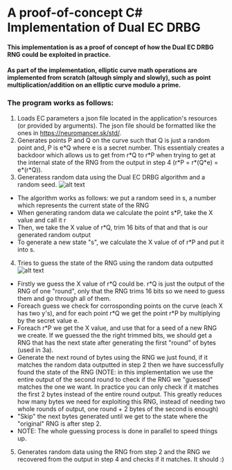 # A proof-of-concept C# Implementation of Dual EC DRBG
#### This implementation is as a proof of concept of how the Dual EC DRBG RNG could be exploited in practice.
#### As part of the implementation, elliptic curve math operations are implemented from scratch (altough simply and slowly), such as point multiplication/addition on an elliptic curve modulo a prime.

### The program works as follows:
1) Loads EC parameters a json file located in the application's resources (or provided by arguments). The json file should be formatted like the ones in https://neuromancer.sk/std/.
2) Generates points P and Q on the curve such that Q is just a random point and, P is e\*Q where e is a secret number. This essentialy creates a backdoor which allows us to get from r\*Q to r\*P when trying to get at the internal state of the RNG from the output in step 4 (r\*P = r\*(Q\*e) = e\*(r\*Q)).
3) Generatess random data using the Dual EC DRBG algorithm and a random seed.
  ![alt text](https://i.imgur.com/ArrOz5d.png "RNG Algorithm Explanation (Hebrew)")
 
  * The algorithm works as follows: we put a random seed in s, a number which represents the current state of the RNG
  * When generating random data we calculate the point s\*P, take the X value and call it r
  * Then, we take the X value of r\*Q, trim 16 bits of that and that is our generated random output
  * To generate a new state "s", we calculate the X value of of r\*P and put it into s.
  
4) Tries to guess the state of the RNG using the random data outputted
  ![alt text](https://i.imgur.com/jHqlEw6.png "RNG Algorithm Backdoor Explanation (Hebrew)")
  * Firstly we guess the X value of r\*Q could be. r\*Q is just the output of the RNG of one "round", only that the RNG trims 16 bits so we need to guess them and go through all of them.
  * Foreach guess we check for corrosponding points on the curve (each X has two y's), and for each point r\*Q we get the point r\*P by multiplying
by the secret value e.
  * Foreach r\*P we get the X value, and use that for a seed of a new RNG we create. If we guessed the the right trimmed bits, we should get a RNG that
has the next state after generating the first "round" of bytes (used in 3a).
  * Generate the next round of bytes using the RNG we just found, if it matches the random data outputted in step 2 then we have successfully found the state of the RNG
  (NOTE: in this implementation we use the entire output of the second round to check if the RNG we "guessed" matches the one we want. In practice you can only check if it matches the first 2 bytes instead of the entire round output. This greatly reduces how many bytes we need for exploiting this RNG, instead of needing two whole rounds of output, one round + 2 bytes of the second is enough)
  * "Skip" the next bytes generated until we get to the state where the "original" RNG is after step 2.
  * NOTE: The whole guessing process is done in parallel to speed things up.
5) Generates random data using the RNG from step 2 and the RNG we recovered from the output in step 4 and checks if it matches. It should :)


